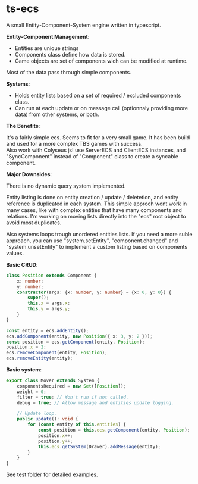 # ts-ecs
A small Entity-Component-System engine written in typescript.

**Entity-Component Management**:

- Entities are unique strings
- Components class define how data is stored. 
- Game objects are set of components wich can be modified at runtime.

Most of the data pass through simple components. 

**Systems**: 

- Holds entity lists based on a set of required / excluded components class.
- Can run at each update or on message call (optionnaly providing more data) from other systems, or both.

**The Benefits**:

It's a fairly simple ecs. Seems to fit for a very small game. It has been build and used for a more complex TBS games with success.   
Also work with Colyseus js! use ServerECS and ClientECS instances, and "SyncComponent" instead of "Component" class to create a syncable component.

**Major Downsides**:

There is no dynamic query system implemented. 

Entity listing is done on entity creation / update / deletetion, and entity reference is duplicated in each system. This simple approch wont work in many cases, like with complex entities that have many components and relations. I'm working on moving lists directly into the "ecs" root object to avoid most duplicates. 

Also systems loops trough unordered entities lists. If you need a more suble approach, you can use "system.setEntity", "component.changed" and "system.unsetEntity" to implement a custom listing based on components values. 
 
**Basic CRUD**:

```typescript
class Position extends Component {
    x: number;
    y: number;
    constructor(args: {x: number, y: number} = {x: 0, y: 0}) {
        super();
        this.x = args.x;
        this.y = args.y;
    }
}

const entity = ecs.addEntity();
ecs.addComponent(entity, new Position({ x: 3, y: 2 }));
const position = ecs.getComponent(entity, Position);
position.x = 2;
ecs.removeComponent(entity, Position);
ecs.removeEntity(entity);
```

**Basic system**:
```typescript
export class Mover extends System {
    componentsRequired = new Set([Position]);
    weight = 0;
    filter = true; // Won't run if not called.
    debug = true; // Allow message and entities update logging.

    // Update loop.
    public update(): void {
        for (const entity of this.entities) {
            const position = this.ecs.getComponent(entity, Position);
            position.x++;
            position.y++;
            this.ecs.getSystem(Drawer).addMessage(entity);
        }
    }
}
```
See test folder for detailed examples. 
